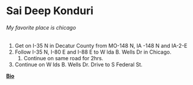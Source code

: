 # Sai Deep Konduri

###### My favorite place is chicago

1. Get on I-35 N in Decatur County from MO-148 N, IA -148 N and IA-2-E
2. Follow I-35 N, I-80 E and I-88 E to W lda B. Wells Dr in Chicago.
    1. Continue on same road for 2hrs.
3. Continue on W lds B. Wells Dr. Drive to S Federal St.

 
**[Bio](AboutMe.md)**
